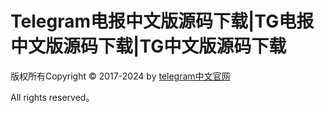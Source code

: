 # Telegram电报中文版源码下载|TG电报中文版源码下载|TG中文版源码下载




版权所有Copyright © 2017-2024 by [telegram中文官网](https://www.telagran.top/)

All rights reserved。
